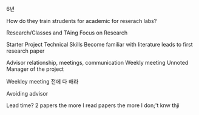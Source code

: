
6년

How do they train strudents for academic for reserach labs?

Research/Classes and TAing
	Focus on Research

Starter Project
	Technical Skills
	Become familiar with literature
	leads to first research paper

Advisor relationship, meetings, communication
	Weekly meeting
Unnoted
	Manager of the project

Weekley meeting 전에 다 해라

Avoiding advisor

Lead time?
	2 papers
	the more I read papers the more I don;'t knw thji

